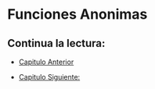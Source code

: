 # Funciones Anonimas

## Continua la lectura:

- [Capitulo Anterior](./../)                                                                 

- [Capitulo Siguiente: ](./../)